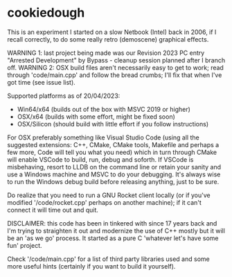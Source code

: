 # cookiedough

This is an experiment I started on a slow Netbook (Intel) back in 2006, if I recall correctly, to do some really retro (demoscene) graphical effects. 

WARNING 1: last project being made was our Revision 2023 PC entry "Arrested Development" by Bypass - cleanup session planned after I branch off.
WARNING 2: OSX build files aren't necessarily easy to get to work; read through 'code/main.cpp' and follow the bread crumbs; I'll fix that when I've got time (see issue list).

Supported platforms as of 20/04/2023:
- Win64/x64 (builds out of the box with MSVC 2019 or higher)
- OSX/x64 (builds with some effort, might be fixed soon)
- OSX/Silicon (should build with little effort if you follow instructions)

For OSX preferably something like Visual Studio Code (using all the suggested extensions: C++, CMake, CMake tools, Makefile and
perhaps a few more, Code will tell you what you need) which in turn through CMake will enable VSCode to build, run, debug and
soforth. If VSCode is misbehaving, resort to LLDB on the command line or retain your sanity and use a Windows machine and MSVC
to do your debugging. It's always wise to run the Windows debug build before releasing anything, just to be sure.

Do realize that you need to run a GNU Rocket client locally (or if you've modified '/code/rocket.cpp' perhaps on another
machine); if it can't connect it will time out and quit.

DISCLAIMER: this code has been in tinkered with since 17 years back and I'm trying to straighten it out and modernize
the use of C++ mostly but it will be an 'as we go' process. It started as a pure C 'whatever let's have some fun' project.

Check '/code/main.cpp' for a list of third party libraries used and some more useful hints (certainly if you want to build it yourself).
